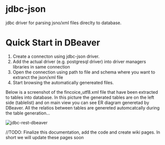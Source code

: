 # jdbc-json
jdbc driver for parsing jsno/xml files direclty to database. 

# Quick Start in DBeaver

1. Create a connecton using jdbc-json driver.
2. Add the actual driver (e.g. postgresql driver) into driver managers libraries in same connection
3. Open the connection using path to file and schema where you want to extranct the json/xml file
4. Start browsing the automatically genereated files.

Below is a screenshot of the fincoice_utf8.xml file that have been extracted to tables into database.
In this picture the generated tables are on the left side (tablelist) and on main view you can see ER diagram generetad by DBeaver.
All the relatios between tables are genereted automcatcally during the table generation...

![jdbc-rest-dbeaver](http://vnetcon.s3-website-eu-west-1.amazonaws.com/img/jdbc-json-dbeaver.png)


//TODO: Finalize this documentation, add the code and create wiki pages. In short we will update these pages soon


